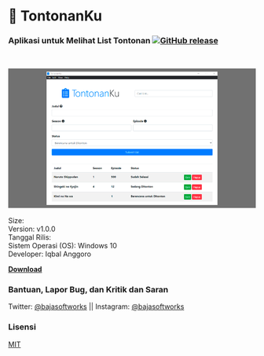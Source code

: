 # 📝 TontonanKu

### Aplikasi untuk Melihat List Tontonan [![GitHub release](https://img.shields.io/github/release/Baja-Softworks/TontonanKu.svg)](https://GitHub.com/Baja-Softworks/TontonanKu/releases/)
<br>

![Thumb1](/assets/img/1.png "TontonanKu")

Size:   
Version: v1.0.0  
Tanggal Rilis:   
Sistem Operasi (OS): Windows 10  
Developer: Iqbal Anggoro
  
[**Download**](https://github.com/Baja-Softworks/TontonanKu/releases/download/)

  

### Bantuan, Lapor Bug, dan Kritik dan Saran

Twitter: [@bajasoftworks](https://twitter.com/bajasoftworks) || Instagram: [@bajasoftworks](https://instagram.com/bajasoftworks)

### Lisensi

[MIT](https://github.com/Baja-Softworks/CekSpek-Software/blob/main/lisensi_id.txt)
